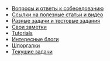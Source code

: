 - <a href="/questions.md">Вопросы и ответы к собеседованию</a>
- <a href="/links/readme.md">Ссылки на полезные статьи и видео</a>
- <a href="/tasks/tasks.md">Разные задачи и тестовые задания</a>
- <a href="/notes/readme.md">Свои заметки</a>
- <a href="/tutorials/readme.md">Tutorials</a>
- <a href="/blogs.md">Интересные блоги</a>
- <a href="/shpor/readme.md">Шпоргалки</a>
- <a href="/actual/readme.md">Текушие задачи</a>